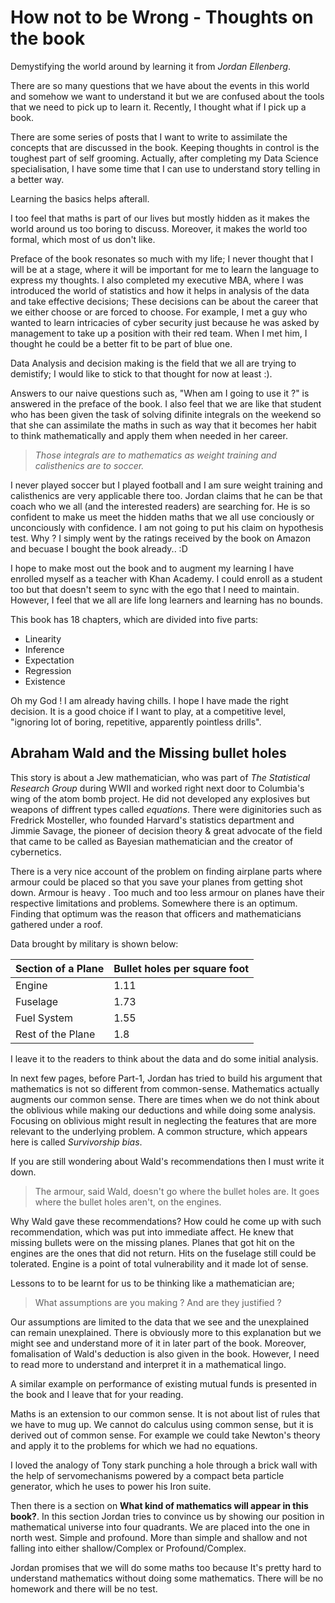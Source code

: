 How not to be Wrong - Thoughts on the book
=====

Demystifying the world around by learning it from *Jordan Ellenberg*. 

There are so many questions that we have about the events in this world and somehow we
want to understand it but we are confused about the tools that we need to pick
up to learn it. Recently, I thought what if I pick up a book.

There are some series of posts that I want to write to assimilate the concepts
that are discussed in the book. Keeping thoughts in control is the toughest
part of self grooming. Actually, after completing my Data Science
specialisation, I have some time that I can use to understand story telling in
a better way.

Learning the basics helps afterall.

I too feel that maths is part of our lives but mostly hidden as it makes the
world around us too boring to discuss. Moreover, it makes the world too formal,
which most of us don't like. 

Preface of the book resonates so much with my life; I never thought that I will
be at a stage, where it will be important for me to learn the language to
express my thoughts. I also completed my executive MBA, where I was introduced
the world of statistics and how it helps in analysis of the data and take
effective decisions; These decisions can be about the career that we either
choose or are forced to choose. For example, I met a guy who wanted to learn
intricacies of cyber security just because he was asked by management to take
up a position with their red team. When I met him, I thought he could be a
better fit to be part of blue one. 

Data Analysis and decision making is the field that we all are trying to
demistify; I would like to stick to that thought for now at least :).

Answers to our naive questions such as, "When am I going to use it ?" is
answered in the preface of the book. I also feel that we are like that student
who has been given the task of solving difinite integrals on the weekend so
that she can assimilate the maths in such as way that it becomes her habit to
think mathematically and apply them when needed in her career.

> *Those integrals are to mathematics as weight training and calisthenics are
to soccer.*


I never played soccer but I played football and I am sure weight training and
calisthenics are very applicable there too. Jordan claims that he can be that
coach who we all (and the interested readers) are searching for. He is so
confident to make us meet the hidden maths that we all use conciously or
unconciously with confidence. I am not going to put his claim on hypothesis
test. Why ? I simply went by the ratings received by the book on Amazon and
becuase I bought the book already.. :D

I hope to make most out the book and to augment my learning I have enrolled
myself as a teacher with Khan Academy. I could enroll as a student too but that
doesn't seem to sync with the ego that I need to maintain. However, I feel that
we all are life long learners and learning has no bounds.

This book has 18 chapters, which are divided into five parts:

- Linearity
- Inference
- Expectation
- Regression
- Existence

Oh my God ! I am already having chills. I hope I have made the right decision.
It is a good choice if I want to play, at a competitive level, "ignoring lot of
boring, repetitive, apparently pointless drills".

Abraham Wald and the Missing bullet holes
------------

This story is about a Jew mathematician, who was part of *The Statistical
Research Group* during WWII and worked right next door to Columbia's wing of
the atom bomb project. He did not developed any explosives but weapons of
diffrent types called *equations*. There were diginitories such as Fredrick
Mosteller, who founded Harvard's statistics department and Jimmie Savage, the
pioneer of decision theory & great advocate of the field that came to be called
as Bayesian mathematician and the creator of cybernetics.

There is a very nice account of the problem on finding airplane parts where
armour could be placed so that you save your planes from getting shot
down. Armour is heavy . Too much and too less armour on planes have their
respective limitations and problems. Somewhere there is an optimum. Finding
that optimum was the reason that officers and mathematicians gathered under a
roof.

Data brought by military is shown below:

Section of a Plane | Bullet holes per square foot
--- | ---
Engine | 1.11
Fuselage | 1.73
Fuel System | 1.55
Rest of the Plane | 1.8

I leave it to the readers to think about the data and do some initial analysis.

In next few pages, before Part-1, Jordan has tried to build his argument that
mathematics is not so different from common-sense. Mathematics actually
augments our common sense. There are times when we do not think about the
oblivious while making our deductions and while doing some analysis. Focusing
on oblivious might result in neglecting the features that are more relevant to
the underlying problem. A common structure, which appears here is called
*Survivorship bias*. 

If you are still wondering about Wald's recommendations then I must write it
down.

> The armour, said Wald, doesn't go where the bullet holes are. 
> It goes where the bullet holes aren't, on the engines.

Why Wald gave these recommendations? How could he come up with such
recommendation, which was put into immediate affect. He knew that missing
bullets were on the missing planes. Planes that got hit on the engines are the
ones that did not return. Hits on the fuselage still could be tolerated.
Engine is a point of total vulnerability and it made lot of sense. 

Lessons to to be learnt for us to be thinking like a mathematician are; 

> What assumptions are you making ? And are they justified ?

Our assumptions are limited to the data that we see and the unexplained can
remain unexplained. There is obviously more to this explanation but we might
see and understand more of it in later part of the book. Moreover, fomalisation
of Wald's deduction is also given in the book. However, I need to read more to
understand and interpret it in a mathematical lingo.

A similar example on performance of existing mutual funds is presented in the
book and I leave that for your reading. 

Maths is an extension to our common sense. It is not about list of rules that
we have to mug up. We cannot do calculus using common sense, but it is derived
out of common sense. For example we could take Newton's theory and apply it to
the problems for which we had no equations. 

I loved the analogy of Tony stark punching a hole through a brick wall with the
help of servomechanisms powered by a compact beta particle generator, which he
uses to power his Iron suite.

Then there is a section on **What kind of mathematics will appear in this
book?**. In this section Jordan tries to convince us by showing our position in
mathematical universe into four quadrants. We are placed into the one in north
west. Simple and profound. More than simple and shallow and not falling into
either shallow/Complex or Profound/Complex.

Jordan promises that we will do some maths too because It's pretty hard to
understand mathematics without doing some mathematics. There will be no
homework and there will be no test.

